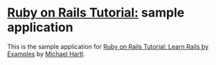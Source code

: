 # [Ruby on Rails Tutorial:](http://railstutorial.org) sample application
This is the sample application for
[Ruby on Rails Tutorial: Learn Rails by Examples](http://railstutorial.org) by [Michael Hartl](http://michaelhartl.com).
